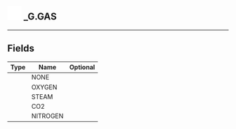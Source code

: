 ## <img src="../../.gitbook/assets/base.png" width="32" height="32" /> _G.GAS


-----------------
## Fields

| Type   | Name | Optional |
| ------ | ---- | -------: |
|  | NONE |  |
|  | OXYGEN |  |
|  | STEAM |  |
|  | CO2 |  |
|  | NITROGEN |  |
